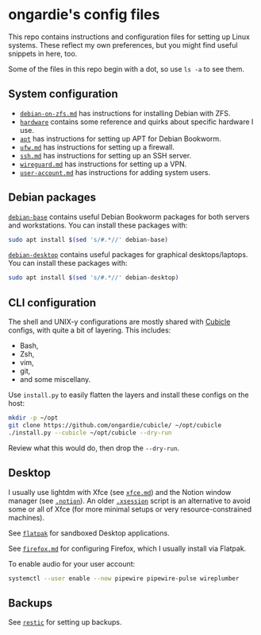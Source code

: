 # ongardie's config files

This repo contains instructions and configuration files for setting up Linux
systems. These reflect my own preferences, but you might find useful snippets
in here, too.

Some of the files in this repo begin with a dot, so use `ls -a` to see them.

## System configuration

- [`debian-on-zfs.md`](./debian-on-zfs.md) has instructions for installing
  Debian with ZFS.
- [`hardware`](./hardware/) contains some reference and quirks about specific
  hardware I use.
- [`apt`](./apt/README.md) has instructions for setting up APT for Debian
  Bookworm.
- [`ufw.md`](./ufw.md) has instructions for setting up a firewall.
- [`ssh.md`](./ssh.md) has instructions for setting up an SSH server.
- [`wireguard.md`](./wireguard.md) has instructions for setting up a VPN.
- [`user-account.md`](./user-account.md) has instructions for adding system
  users.

## Debian packages

[`debian-base`](./debian-base) contains useful Debian Bookworm packages for
both servers and workstations. You can install these packages with:

```sh
sudo apt install $(sed 's/#.*//' debian-base)
```

[`debian-desktop`](./debian-desktop) contains useful packages for graphical
desktops/laptops. You can install these packages with:

```sh
sudo apt install $(sed 's/#.*//' debian-desktop)
```

## CLI configuration

The shell and UNIX-y configurations are mostly shared with
[Cubicle](https://github.com/ongardie/cubicle/) configs, with quite a bit of
layering. This includes:
- Bash,
- Zsh,
- vim,
- git,
- and some miscellany.

Use `install.py` to easily flatten the layers and install these configs on the
host:

```sh
mkdir -p ~/opt
git clone https://github.com/ongardie/cubicle/ ~/opt/cubicle
./install.py --cubicle ~/opt/cubicle --dry-run
```

Review what this would do, then drop the `--dry-run`.


## Desktop

I usually use lightdm with Xfce (see [`xfce.md`](./xfce.md)) and the Notion
window manager (see [`.notion`](./.notion/README.md)). An older
[`.xsession`](./.xsession) script is an alternative to avoid some or all of
Xfce (for more minimal setups or very resource-constrained machines).

See [`flatpak`](./flatpak/README.md) for sandboxed Desktop applications.

See [`firefox.md`](./firefox.md) for configuring Firefox, which I usually
install via Flatpak.

To enable audio for your user account:

```sh
systemctl --user enable --now pipewire pipewire-pulse wireplumber
```

## Backups

See [`restic`](./restic/README.md) for setting up backups.
